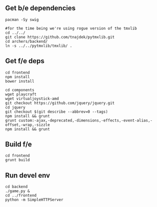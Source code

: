 
Get b/e dependencies
----------------
    pacman -Sy swig

    #for the time being we're using rogue version of the tmxlib
    cd ../../
    git clone https://github.com/tnajdek/pytmxlib.git
    cd archers/backend/
    ln -s ../../pytmxlib/tmxlib/ .

Get f/e deps
------------
    cd frontend
    npm install
    bower install

    cd components
    wget playcraft
    wget virtualjoystick-amd
    git checkout https://github.com/jquery/jquery.git
    cd jquery
    git checkout $(git describe --abbrev=0 --tags)
    npm install && grunt
    grunt custom:-ajax,-deprecated,-dimensions,-effects,-event-alias,-offset,-wrap,-sizzle
    npm install && grunt

Build f/e
---------
    cd frontend
    grunt build


Run devel env
-------------
    cd backend
    ./game.py &
    cd ../frontend
    python -m SimpleHTTPServer




